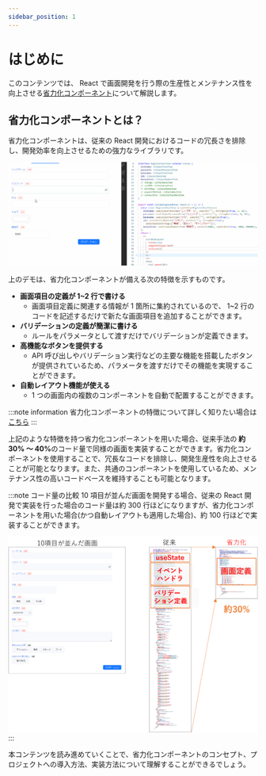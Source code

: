 ```yaml
---
sidebar_position: 1
---
```


# はじめに

このコンテンツでは、 React で画面開発を行う際の生産性とメンテナンス性を向上させる[省力化コンポーネント](省力化コンポーネントを知るへのリンク)について解説します。

## 省力化コンポーネントとは？

省力化コンポーネントは、従来の React 開発におけるコードの冗長さを排除し、開発効率を向上させるための強力なライブラリです。

![デモ](../static/img/demo.gif)

上のデモは、省力化コンポーネントが備える次の特徴を示すものです。

- <strong>画面項目の定義が 1~2 行で書ける </strong>
  - 画面項目定義に関連する情報が 1 箇所に集約されているので、 1~2 行のコードを記述するだけで新たな画面項目を追加することができます。
- <strong>バリデーションの定義が簡潔に書ける </strong>
  - ルールをパラメータとして渡すだけでバリデーションが定義できます。
- <strong>高機能なボタンを提供する </strong>
  - API 呼び出しやバリデーション実行などの主要な機能を搭載したボタンが提供されているため、パラメータを渡すだけでその機能を実現することができます。
- <strong>自動レイアウト機能が使える </strong>
  - 1 つの画面内の複数のコンポーネントを自動で配置することができます。

:::note information
省力化コンポーネントの特徴について詳しく知りたい場合は[こちら](特徴へのリンク)
:::

上記のような特徴を持つ省力化コンポーネントを用いた場合、従来手法の<strong> 約 30% ～ 40%</strong>のコード量で同様の画面を実装することができます。省力化コンポーネントを使用することで、冗長なコードを排除し、開発生産性を向上させることが可能となります。また、共通のコンポーネントを使用しているため、メンテナンス性の高いコードベースを維持することも可能となります。

:::note コード量の比較
10 項目が並んだ画面を開発する場合、従来の React 開発で実装を行った場合のコード量は約 300 行ほどになりますが、省力化コンポーネントを用いた場合(かつ自動レイアウトも適用した場合)、約 100 行ほどで実装することができます。

![コード量の比較](../static/img/code_compare.png)
:::

本コンテンツを読み進めていくことで、省力化コンポーネントのコンセプト、プロジェクトへの導入方法、実装方法について理解することができるでしょう。
